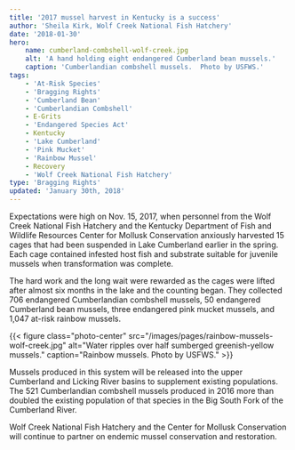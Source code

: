 ```yaml
---
title: '2017 mussel harvest in Kentucky is a success'
author: 'Sheila Kirk, Wolf Creek National Fish Hatchery'
date: '2018-01-30'
hero:
    name: cumberland-combshell-wolf-creek.jpg
    alt: 'A hand holding eight endangered Cumberland bean mussels.'
    caption: 'Cumberlandian combshell mussels.  Photo by USFWS.'
tags:
    - 'At-Risk Species'
    - 'Bragging Rights'
    - 'Cumberland Bean'
    - 'Cumberlandian Combshell'
    - E-Grits
    - 'Endangered Species Act'
    - Kentucky
    - 'Lake Cumberland'
    - 'Pink Mucket'
    - 'Rainbow Mussel'
    - Recovery
    - 'Wolf Creek National Fish Hatchery'
type: 'Bragging Rights'
updated: 'January 30th, 2018'
---
```


Expectations were high on Nov. 15, 2017, when personnel from the Wolf Creek National Fish Hatchery and the Kentucky Department of Fish and Wildlife Resources Center for Mollusk Conservation anxiously harvested 15 cages that had been suspended in Lake Cumberland earlier in the spring.  Each cage contained infested host fish and substrate suitable for juvenile mussels when transformation was complete.
    
The hard work and the long wait were rewarded as the cages were lifted after almost six months in the lake and the counting began.   They collected 706 endangered Cumberlandian combshell mussels, 50 endangered Cumberland bean mussels, three endangered pink mucket mussels, and 1,047  at-risk rainbow mussels.

{{< figure class="photo-center" src="/images/pages/rainbow-mussels-wolf-creek.jpg" alt="Water ripples over half sumberged greenish-yellow mussels." caption="Rainbow mussels. Photo by USFWS." >}}

Mussels produced in this system will be released into the upper Cumberland and Licking River basins to supplement existing populations.  The 521 Cumberlandian combshell mussels produced in 2016 more than doubled the existing population of that species in the Big South Fork of the Cumberland River. 

Wolf Creek National Fish Hatchery and the Center for Mollusk Conservation will continue to partner on endemic mussel conservation and restoration.
